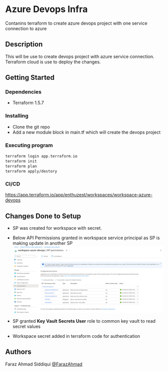 # Azure Devops Infra

Contanins terraform to create azure devops project with one service connection to azure

## Description

This will be use to create devops project with azure service connection. Terraform cloud is use to deploy the changes.

## Getting Started

### Dependencies

* Terraform 1.5.7

### Installing

* Clone the git repo
* Add a new module block in main.tf which will create the devops project

### Executing program

```
terraform login app.terraform.io
terraform init
terraform plan
terraform apply/destory
```
### CI/CD
https://app.terraform.io/app/enthuzest/workspaces/workspace-azure-devops

## Changes Done to Setup

* SP was created for workspace with secret.

* Below API Permissions granted in workspace service principal as SP is making update in another SP
![Alt text](docs/image.png)

* SP granted **Key Vault Secrets User** role to common key vault to read secret values

* Workspace secret added in terraform code for authentication

## Authors

Faraz Ahmad Siddiqui 
[@FarazAhmad](https://www.linkedin.com/in/faraz-ahmad-340001113/)

